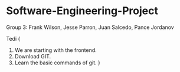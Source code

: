 # Software-Engineering-Project
Group 3: Frank Wilson, Jesse Parron, Juan Salcedo, Pance Jordanov


Tedi {
1. We are starting with the frontend.
2. Download GIT.
3. Learn the basic commands of git.
}
